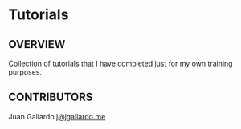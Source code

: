 Tutorials
=========


OVERVIEW
------------------
Collection of tutorials that I have completed just for my own training purposes. 


CONTRIBUTORS
------------------
Juan Gallardo j@jgallardo.me
